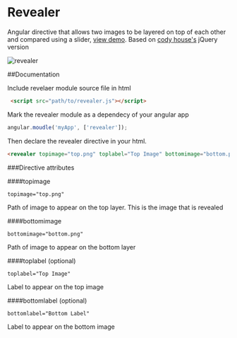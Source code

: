 # Revealer

Angular directive that allows two images to be layered on top of each other and compared using a slider, [view demo](http://httpete.com/revealer/). Based on [cody house's](http://codyhouse.co/gem/css-jquery-image-comparison-slider/) jQuery version

![revealer](https://cloud.githubusercontent.com/assets/1556430/8511629/36122bdc-2319-11e5-8114-e2aa97a88cb1.jpg)

##Documentation

Include revelaer module source file in html

```html
 <script src="path/to/revealer.js"></script>
```

Mark the revealer module as a dependecy of your angular app


```javascript
angular.moudle('myApp', ['revealer']);
```


Then declare the revealer directive in your html.

```html
<revealer topimage="top.png" toplabel="Top Image" bottomimage="bottom.png" bottomlabel="Bottom Label"></revealer>
```

###Directive attributes


####topimage

````
topimage="top.png"
````

Path of image to appear on the top layer. This is the image that is revealed

####bottomimage

````
bottomimage="bottom.png"
````

Path of image to appear on the bottom layer

####toplabel (optional)

````
toplabel="Top Image"
````

Label to appear on the top image

####bottomlabel (optional)

````
bottomlabel="Bottom Label"
````

Label to appear on the bottom image
